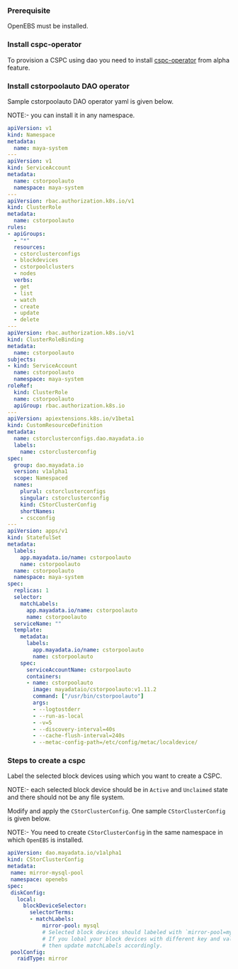 ### Prerequisite
OpenEBS must be installed.
### Install cspc-operator
To provision a CSPC using dao you need to install  [cspc-operator](https://docs.openebs.io/docs/next/alphafeatures.html#install-openebs-cspc-operator) from alpha feature.
### Install cstorpoolauto DAO operator
Sample cstorpoolauto DAO operator yaml is given below.

NOTE:- you can install it in any namespace.
```yaml
apiVersion: v1
kind: Namespace
metadata:
  name: maya-system
---
apiVersion: v1
kind: ServiceAccount
metadata:
  name: cstorpoolauto
  namespace: maya-system
---
apiVersion: rbac.authorization.k8s.io/v1
kind: ClusterRole
metadata:
  name: cstorpoolauto
rules:
- apiGroups:
  - "*"
  resources:
  - cstorclusterconfigs
  - blockdevices
  - cstorpoolclusters
  - nodes
  verbs:
  - get
  - list
  - watch
  - create
  - update
  - delete
---
apiVersion: rbac.authorization.k8s.io/v1
kind: ClusterRoleBinding
metadata:
  name: cstorpoolauto
subjects:
- kind: ServiceAccount
  name: cstorpoolauto
  namespace: maya-system
roleRef:
  kind: ClusterRole
  name: cstorpoolauto
  apiGroup: rbac.authorization.k8s.io
---
apiVersion: apiextensions.k8s.io/v1beta1
kind: CustomResourceDefinition
metadata:
  name: cstorclusterconfigs.dao.mayadata.io
  labels:
    name: cstorclusterconfig
spec:
  group: dao.mayadata.io
  version: v1alpha1
  scope: Namespaced
  names:
    plural: cstorclusterconfigs
    singular: cstorclusterconfig
    kind: CStorClusterConfig
    shortNames:
    - cscconfig
---
apiVersion: apps/v1
kind: StatefulSet
metadata:
  labels:
    app.mayadata.io/name: cstorpoolauto
    name: cstorpoolauto
  name: cstorpoolauto
  namespace: maya-system
spec:
  replicas: 1
  selector:
    matchLabels:
      app.mayadata.io/name: cstorpoolauto
      name: cstorpoolauto
  serviceName: ""
  template:
    metadata:
      labels:
        app.mayadata.io/name: cstorpoolauto
        name: cstorpoolauto
    spec:
      serviceAccountName: cstorpoolauto
      containers:
      - name: cstorpoolauto
        image: mayadataio/cstorpoolauto:v1.11.2
        command: ["/usr/bin/cstorpoolauto"]
        args:
        - --logtostderr
        - --run-as-local
        - -v=5
        - --discovery-interval=40s
        - --cache-flush-interval=240s
        - --metac-config-path=/etc/config/metac/localdevice/
 ```
 ### Steps to create a cspc
 Label the selected block devices using which you want to create a CSPC.
 
 NOTE:- each selected block device should be in `Active` and `Unclaimed` state and there should not be any file system.
 
 Modify and apply the `CStorClusterConfig`. One sample `CStorClusterConfig` is given below.
 
 NOTE:- You need to create `CStorClusterConfig` in the same namespace in which `OpenEBS` is installed.
 ```yaml
 apiVersion: dao.mayadata.io/v1alpha1
kind: CStorClusterConfig
metadata:
  name: mirror-mysql-pool
  namespace: openebs
spec:
  diskConfig:
    local:
      blockDeviceSelector:
        selectorTerms:
        - matchLabels:
            mirror-pool: mysql
            # Selected block devices should labeled with `mirror-pool=mysql`
            # If you lobal your block devices with different key and value
            # then update matchLabels accordingly.
  poolConfig:
    raidType: mirror
```
